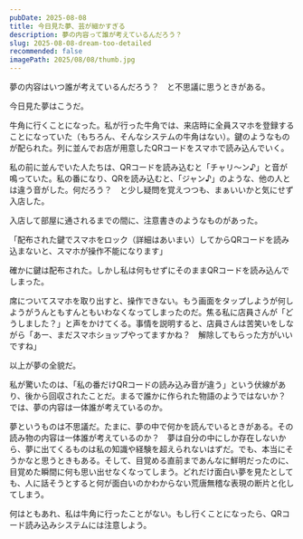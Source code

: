```yaml
---
pubDate: 2025-08-08
title: 今日見た夢、芸が細かすぎる
description: 夢の内容って誰が考えているんだろう？
slug: 2025-08-08-dream-too-detailed
recommended: false
imagePath: 2025/08/08/thumb.jpg
---
```


夢の内容はいつ誰が考えているんだろう？　と不思議に思うときがある。

今日見た夢はこうだ。

牛角に行くことになった。私が行った牛角では、来店時に全員スマホを登録することになっていた（もちろん、そんなシステムの牛角はない）。鍵のようなものが配られた。列に並んでお店が用意したQRコードをスマホで読み込んでいく。

私の前に並んでいた人たちは、QRコードを読み込むと「チャリ～ン♪」と音が鳴っていた。私の番になり、QRを読み込むと、「ジャン♪」のような、他の人とは違う音がした。何だろう？　と少し疑問を覚えつつも、まぁいいかと気にせず入店した。

入店して部屋に通されるまでの間に、注意書きのようなものがあった。

「配布された鍵でスマホをロック（詳細はあいまい）してからQRコードを読み込まないと、スマホが操作不能になります」

確かに鍵は配布された。しかし私は何もせずにそのままQRコードを読み込んでしまった。

席についてスマホを取り出すと、操作できない。もう画面をタップしようが何しようがうんともすんともいわなくなってしまったのだ。焦る私に店員さんが「どうしました？」と声をかけてくる。事情を説明すると、店員さんは苦笑いをしながら「あー、まだスマホショップやってますかね？　解除してもらった方がいいですね」

以上が夢の全貌だ。

私が驚いたのは、「私の番だけQRコードの読み込み音が違う」という伏線があり、後から回収されたことだ。まるで誰かに作られた物語のようではないか？　では、夢の内容は一体誰が考えているのか。

夢というものは不思議だ。たまに、夢の中で何かを読んでいるときがある。その読み物の内容は一体誰が考えているのか？　夢は自分の中にしか存在しないから、夢に出てくるものは私の知識や経験を超えられないはずだ。でも、本当にそうかなと思うときもある。そして、目覚める直前まであんなに鮮明だったのに、目覚めた瞬間に何も思い出せなくなってしまう。どれだけ面白い夢を見たとしても、人に話そうとすると何が面白いのかわからない荒唐無稽な表現の断片と化してしまう。

何はともあれ、私は牛角に行ったことがない。もし行くことになったら、QRコード読み込みシステムには注意しよう。